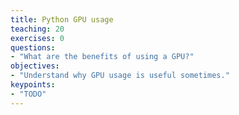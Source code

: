 ```yaml
---
title: Python GPU usage
teaching: 20
exercises: 0
questions:
- "What are the benefits of using a GPU?"
objectives:
- "Understand why GPU usage is useful sometimes."
keypoints:
- "TODO"
---
```

